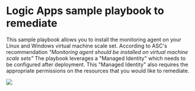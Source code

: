 # Logic Apps sample playbook to remediate
This sample playbook allows you to install the monitoring agent on your Linux and Windows virtual machine scale set. According to ASC's recommendation *"Monitoring agent should be installed on virtual machine scale sets"*
The playbook leverages a "Managed Identity" which needs to be configured after deployment. This "Managed Identity" also requires the appropriate permissions on the resources that you would like to remediate.


<a href="https://portal.azure.com/#create/Microsoft.Template/uri/https%3A%2F%2Fraw.githubusercontent.com%2FAzure%2FAzure-Security-Center%2Fmaster%2FSecure%2520Score%2FInstall%20Monitring%20Agent%20on%20VMSS%2FLogic%20App%2Fazuredeploy.json" target="_blank">
    <img src="http://azuredeploy.net/deploybutton.png"/>
</a>


